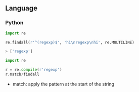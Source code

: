 ## Language

### Python

```python
import re

re.findall(r'^(regexp)$', 'hi\nregexp\nhi', re.MULTILINE)

> ['regexp']
```

```python
import re

r = re.compile(r'regexp')
r.match/findall
```

- match: apply the pattern at the start of the string